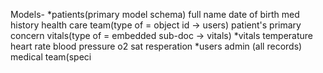 Models- 
  *patients(primary model schema)
      full name
      date of birth
      med history
      health care team(type of = object id -> users)
      patient's primary concern
      vitals(type of = embedded sub-doc -> vitals)
  *vitals
      temperature
      heart rate
      blood pressure
      o2 sat
      resperation
  *users
      admin (all records)
      medical team(speci
